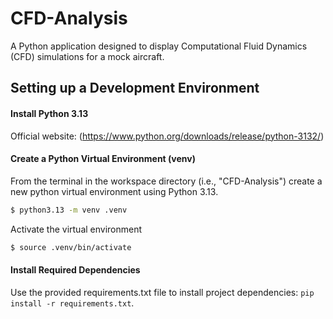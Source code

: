 # CFD-Analysis
A Python application designed to display Computational Fluid Dynamics (CFD) simulations for a mock aircraft.

## Setting up a Development Environment
#### Install Python 3.13
Official website: (https://www.python.org/downloads/release/python-3132/)

#### Create a Python Virtual Environment (venv)
From the terminal in the workspace directory (i.e., "CFD-Analysis") create a new python virtual environment using Python 3.13.
```bash
$ python3.13 -m venv .venv
```
Activate the virtual environment
```bash
$ source .venv/bin/activate
```

#### Install Required Dependencies
Use the provided requirements.txt file to install project dependencies: `pip install -r requirements.txt`.